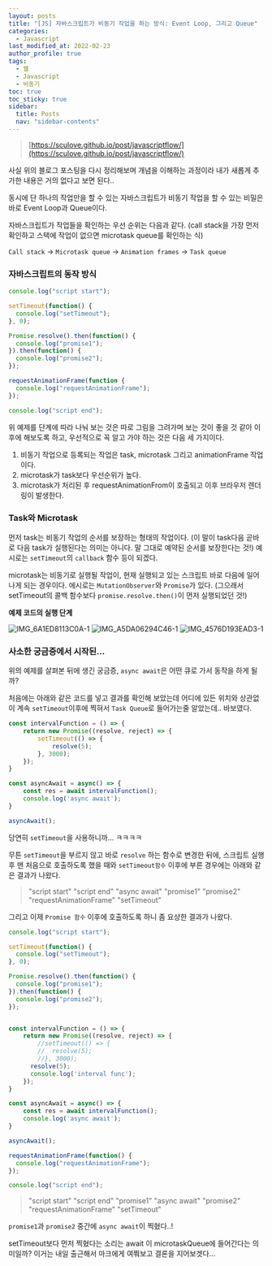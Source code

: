 ```yaml
---
layout: posts
title: "[JS] 자바스크립트가 비동기 작업을 하는 방식: Event Loop, 그리고 Queue"
categories:
  - Javascript
last_modified_at: 2022-02-23
author_profile: true
tags:
  - 웹
  - Javascript
  - 비동기
toc: true
toc_sticky: true
sidebar:
  title: Posts
  nav: "sidebar-contents"
---
```



> [https://sculove.github.io/post/javascriptflow/](https://sculove.github.io/post/javascriptflow/)


사실 위의 블로그 포스팅을 다시 정리해보며 개념을 이해하는 과정이라 내가 새롭게 추가한 내용은 거의 없다고 보면 된다.. 

동시에 단 하나의 작업만을 할 수 있는 자바스크립트가 비동기 작업을 할 수 있는 비밀은 바로 Event Loop과 Queue이다.

자바스크립트가 작업들을 확인하는 우선 순위는 다음과 같다. (call stack을 가장 먼저 확인하고 스택에 작업이 없으면 microtask queue를 확인하는 식)

`Call stack`  → `Microtask queue` → `Animation frames` → `Task queue` 

### 자바스크립트의 동작 방식

```jsx
console.log("script start");

setTimeout(function() {
  console.log("setTimeout");
}, 0);

Promise.resolve().then(function() {
  console.log("promise1");
}).then(function() {
  console.log("promise2");
});

requestAnimationFrame(function {  
  console.log("requestAnimationFrame");
});

console.log("script end");
```

위 예제를 단계에 따라 나눠 보는 것은 따로 그림을 그려가며 보는 것이 좋을 것 같아 이후에 해보도록 하고, 우선적으로 꼭 알고 가야 하는 것은 다음 세 가지이다.

1. 비동기 작업으로 등록되는 작업은 task, microtask 그리고 animationFrame 작업이다.
2. microtask가 task보다 우선순위가 높다.
3. microtask가 처리된 후 requestAnimationFrom이 호출되고 이후 브라우저 렌더링이 발생한다.

### Task와 Microtask

먼저 task는 비동기 작업의 순서를 보장하는 형태의 작업이다. (이 말이 task다음 곧바로 다음 task가 실행된다는 의미는 아니다. 말 그대로 예약된 순서를 보장한다는 것!) 예시로는 `setTimeout`의 `callback` 함수 등이 되겠다.

microtask는 비동기로 실행될 작업이, 현재 실행되고 있는 스크립트 바로 다음에 일어나게 되는 경우이다. 에시로는 `MutationObserver`와 `Promise`가 있다. (그으래서 setTimeout의 콜백 함수보다 `promise.resolve.then()`이 먼저 실행되었던 것!)

**예제 코드의 실행 단계**

![IMG_6A1ED8113C0A-1](https://user-images.githubusercontent.com/48341341/155157754-3b6c921b-194b-447e-b58a-7ee616ea69f2.jpeg)
![IMG_A5DA06294C46-1](https://user-images.githubusercontent.com/48341341/155157775-9dc10da5-9538-4d5f-8c95-85d6f3eb46d1.jpeg)
![IMG_4576D193EAD3-1](https://user-images.githubusercontent.com/48341341/155157789-65466cab-1668-4e3f-9dfb-1dc32beb0cca.jpeg)


### 사소한 궁금증에서 시작된...

위의 예제를 살펴본 뒤에 생긴 궁금증, `async await`은 어떤 큐로 가서 동작을 하게 될까?

처음에는 아래와 같은 코드를 넣고 결과를 확인해 보았는데 어디에 있든 위치와 상관없이 계속 `setTimeout`이후에 찍혀서 `Task Queue`로 들어가는줄 알았는데.. 바보였다. 


```jsx
const intervalFunction = () => {
	return new Promise((resolve, reject) => {
		setTimeout(() => {
			resolve(5);
		}, 3000);
	});
}

const asyncAwait = async() => {
    const res = await intervalFunction();
    console.log('async await');
}

asyncAwait();
```

당연히 `setTimeout`을 사용하니까... ㅋㅋㅋㅋ

무튼 `setTimeout`을 부르지 않고 바로 `resolve` 하는 함수로 변경한 뒤에, 스크립트 실행 후 맨 처음으로 호출하도록 했을 때와 `setTimeout함수` 이후에 부른 경우에는 아래와 같은 결과가 나왔다.

> "script start"
> "script end"
> "async await"
> "promise1"
> "promise2"
> "requestAnimationFrame"
> "setTimeout"

그리고 이제 `Promise 함수` 이후에 호출하도록 하니 좀 요상한 결과가 나왔다.

```jsx
console.log("script start");

setTimeout(function() {
  console.log("setTimeout");
}, 0);

Promise.resolve().then(function() {
  console.log("promise1");
}).then(function() {
  console.log("promise2");
});


const intervalFunction = () => {
	return new Promise((resolve, reject) => {
		//setTimeout(() => {
		//	resolve(5);
		//}, 3000);
      resolve(5);
      console.log('interval func');
	});
}

const asyncAwait = async() => {
    const res = await intervalFunction();
    console.log('async await');
}

asyncAwait();

requestAnimationFrame(function() {  
  console.log("requestAnimationFrame");
});

console.log("script end");
```

> "script start"
> "script end"
> "promise1"
> "async await"
> "promise2"
> "requestAnimationFrame"
> "setTimeout"

`promise1`과 `promise2` 중간에 `async await`이 찍혔다..!

setTimeout보다 먼저 찍혔다는 소리는 await 이 microtaskQueue에 들어간다는 의미일까? 이거는 내일 출근해서 마크에게 여쭤보고 결론을 지어보겟다...